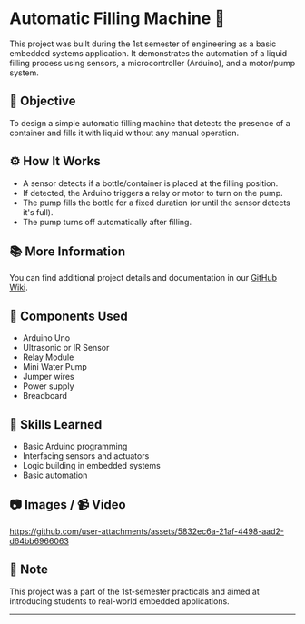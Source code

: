 # Automatic Filling Machine 🧪

This project was built during the 1st semester of engineering as a basic embedded systems application. It demonstrates the automation of a liquid filling process using sensors, a microcontroller (Arduino), and a motor/pump system.

## 📌 Objective
To design a simple automatic filling machine that detects the presence of a container and fills it with liquid without any manual operation.

## ⚙️ How It Works
- A sensor detects if a bottle/container is placed at the filling position.
- If detected, the Arduino triggers a relay or motor to turn on the pump.
- The pump fills the bottle for a fixed duration (or until the sensor detects it's full).
- The pump turns off automatically after filling.
  
## 📚 More Information

You can find additional project details and documentation in our [GitHub Wiki](https://github.com/H-DIV-2023-2024-ODD/H11/wiki).

## 🔩 Components Used
- Arduino Uno
- Ultrasonic or IR Sensor
- Relay Module
- Mini Water Pump
- Jumper wires
- Power supply
- Breadboard

## 🧠 Skills Learned
- Basic Arduino programming
- Interfacing sensors and actuators
- Logic building in embedded systems
- Basic automation

## 📷 Images / 📹 Video

https://github.com/user-attachments/assets/5832ec6a-21af-4498-aad2-d64bb6966063

## 📝 Note
This project was a part of the 1st-semester practicals and aimed at introducing students to real-world embedded applications.


---

